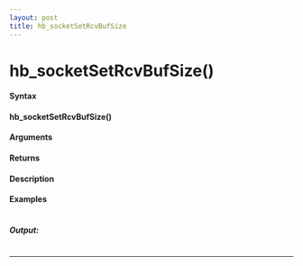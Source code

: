 ```yaml
---
layout: post
title: hb_socketSetRcvBufSize
---
```


# hb_socketSetRcvBufSize()


#### Syntax

#### hb_socketSetRcvBufSize()

#### Arguments

#### Returns

#### Description

#### Examples

```

```

##### Output:

```

```

---